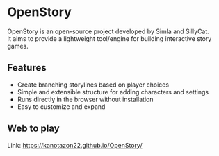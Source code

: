 # OpenStory

OpenStory is an open-source project developed by Simla and SillyCat.  
It aims to provide a lightweight tool/engine for building interactive story games.

## Features
- Create branching storylines based on player choices  
- Simple and extensible structure for adding characters and settings  
- Runs directly in the browser without installation  
- Easy to customize and expand  

## Web to play
Link: https://kanotazon22.github.io/OpenStory/
